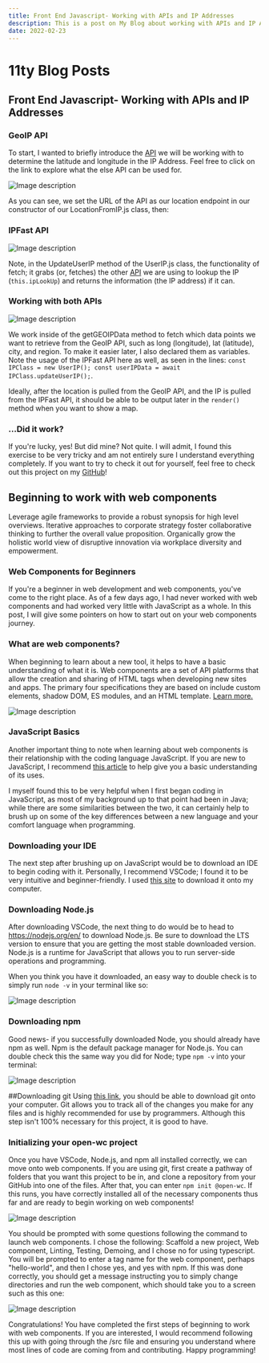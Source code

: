 ```yaml
---
title: Front End Javascript- Working with APIs and IP Addresses
description: This is a post on My Blog about working with APIs and IP Addresses.
date: 2022-02-23
---
```

# 11ty Blog Posts

## Front End Javascript- Working with APIs and IP Addresses

### GeoIP API
To start, I wanted to briefly introduce the [API](https://freegeoip.app/json/) we will be working with to determine the latitude and longitude in the IP Address. Feel free to click on the link to explore what the else API can be used for.  


![Image description](https://dev-to-uploads.s3.amazonaws.com/uploads/articles/4yrdfinc56ocmtz09nga.png) 

As you can see, we set the URL of the API as our location endpoint in our constructor of our LocationFromIP.js class, then: 

### IPFast API

![Image description](https://dev-to-uploads.s3.amazonaws.com/uploads/articles/n50chbhwg52rdjlf2mxu.png)

Note, in the UpdateUserIP method of the UserIP.js class, the functionality of fetch; it grabs (or, fetches) the other [API](https://ip-fast.com/api/ip/?format=json&location=True) we are using to lookup the IP (`this.ipLookUp`) and returns the information (the IP address) if it can.

### Working with both APIs

![Image description](https://dev-to-uploads.s3.amazonaws.com/uploads/articles/sc5z6xoosopqsf7ab1u1.png)

We work inside of the getGEOIPData method to fetch which data points we want to retrieve from the GeoIP API, such as long (longitude), lat (latitude), city, and region. To make it easier later, I also declared them as variables. Note the usage of the IPFast API here as well, as seen in the lines: 
`const IPClass = new UserIP();
 const userIPData = await IPClass.updateUserIP();`. 

Ideally, after the location is pulled from the GeoIP API, and the IP is pulled from the IPFast API, it should be able to be output later in the `render()` method when you want to show a map. 

### ...Did it work?
If you're lucky, yes! But did mine? Not quite. 
I will admit, I found this exercise to be very tricky and am not entirely sure I understand everything completely. If you want to try to check it out for yourself, feel free to check out this project on my [GitHub](https://github.com/hek5118/ip-project)!


## Beginning to work with web components
Leverage agile frameworks to provide a robust synopsis for high level overviews. Iterative approaches to corporate strategy foster collaborative thinking to further the overall value proposition. Organically grow the holistic world view of disruptive innovation via workplace diversity and empowerment.





### Web Components for Beginners

If you're a beginner in web development and web components, you've come to the right place. As of a few days ago, I had never worked with web components and had worked very little with JavaScript as a whole. In this post, I will give some pointers on how to start out on your web components journey. 

### What are web components?
When beginning to learn about a new tool, it helps to have a basic understanding of what it is. Web components are a set of API platforms that allow the creation and sharing of HTML tags when developing new sites and apps. The primary four specifications they are based on include custom elements, shadow DOM, ES modules, and an HTML template. [Learn more.](https://www.webcomponents.org/introduction)

![Image description](https://dev-to-uploads.s3.amazonaws.com/uploads/articles/6uhawiyzi7ng7b8jmnuc.png)

### JavaScript Basics
Another important thing to note when learning about web components is their relationship with the coding language JavaScript. If you are new to JavaScript, I recommend [this article](https://developer.mozilla.org/en-US/docs/Learn/Getting_started_with_the_web/JavaScript_basics) to help give you a basic understanding of its uses. 

I myself found this to be very helpful when I first began coding in JavaScript, as most of my background up to that point had been in Java; while there are some similarities between the two, it can certainly help to brush up on some of the key differences between a new language and your comfort language when programming.

### Downloading your IDE
The next step after brushing up on JavaScript would be to download an IDE to begin coding with it. Personally, I recommend VSCode; I found it to be very intuitive and beginner-friendly. I used [this site](https://code.visualstudio.com/) to download it onto my computer. 

### Downloading Node.js
After downloading VSCode, the next thing to do would be to head to https://nodejs.org/en/ to download Node.js. Be sure to download the LTS version to ensure that you are getting the most stable downloaded version. Node.js is a runtime for JavaScript that allows you to run server-side operations and programming. 

When you think you have it downloaded, an easy way to double check is to simply run `node -v` in your terminal like so:


![Image description](https://dev-to-uploads.s3.amazonaws.com/uploads/articles/lfr3m3w1ffrhcrn3bksi.png)

### Downloading npm
Good news- if you successfully downloaded Node, you should already have npm as well. Npm is the default package manager for Node.js. You can double check this the same way you did for Node; type `npm -v` into your terminal:


![Image description](https://dev-to-uploads.s3.amazonaws.com/uploads/articles/rnd9lrlbfeq8aejv9i4d.png)

##Downloading git
Using [this link](https://github.com/git-guides/install-git), you should be able to download git onto your computer. Git allows you to track all of the changes you make for any files and is highly recommended for use by programmers. Although this step isn't 100% necessary for this project, it is good to have.

### Initializing your open-wc project
Once you have VSCode, Node.js, and npm all installed correctly, we can move onto web components. If you are using git, first create a pathway of folders that you want this project to be in, and clone a repository from your GitHub into one of the files. After that, you can enter `npm init @open-wc`.  If this runs, you have correctly installed all of the necessary components thus far and are ready to begin working on web components! 


![Image description](https://dev-to-uploads.s3.amazonaws.com/uploads/articles/96aor7e4dgsl4b7uj294.png)

You should be prompted with some questions following the command to launch web components. I chose the following: Scaffold a new project, Web component, Linting, Testing, Demoing, and I chose no for using typescript. You will be prompted to enter a tag name for the web component, perhaps "hello-world", and then I chose yes, and yes with npm. If this was done correctly, you should get a message instructing you to simply change directories and run the web component, which should take you to a screen such as this one: 


![Image description](https://dev-to-uploads.s3.amazonaws.com/uploads/articles/ivkqoxths0v5r4zsb3dc.png)

Congratulations! You have completed the first steps of beginning to work with web components. If you are interested, I would recommend following this up with going through the /src file and ensuring you understand where most lines of code are coming from and contributing. Happy programming!







